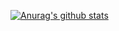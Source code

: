 [![Anurag's github stats](https://github-readme-stats.vercel.app/api?username=pahud&bg_color=30,e96443,904e95&title_color=fff&text_color=fff)](https://github.com/anuraghazra/github-readme-stats)
